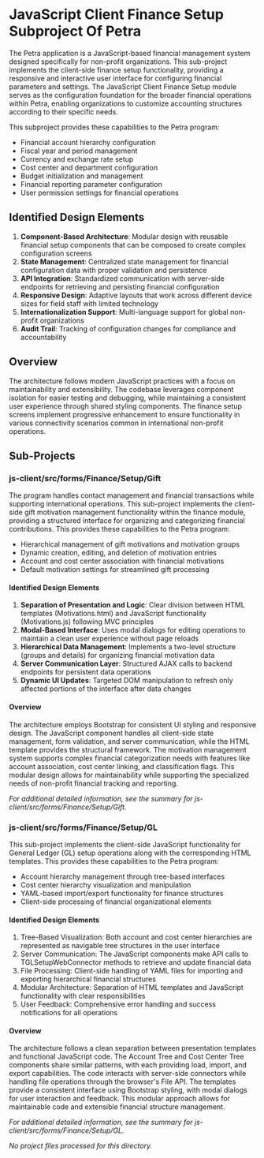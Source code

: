 # JavaScript Client Finance Setup Subproject Of Petra

The Petra application is a JavaScript-based financial management system designed specifically for non-profit organizations. This sub-project implements the client-side finance setup functionality, providing a responsive and interactive user interface for configuring financial parameters and settings. The JavaScript Client Finance Setup module serves as the configuration foundation for the broader financial operations within Petra, enabling organizations to customize accounting structures according to their specific needs.

This subproject provides these capabilities to the Petra program:

- Financial account hierarchy configuration
- Fiscal year and period management
- Currency and exchange rate setup
- Cost center and department configuration
- Budget initialization and management
- Financial reporting parameter configuration
- User permission settings for financial operations

## Identified Design Elements

1. **Component-Based Architecture**: Modular design with reusable financial setup components that can be composed to create complex configuration screens
2. **State Management**: Centralized state management for financial configuration data with proper validation and persistence
3. **API Integration**: Standardized communication with server-side endpoints for retrieving and persisting financial configuration
4. **Responsive Design**: Adaptive layouts that work across different device sizes for field staff with limited technology
5. **Internationalization Support**: Multi-language support for global non-profit organizations
6. **Audit Trail**: Tracking of configuration changes for compliance and accountability

## Overview
The architecture follows modern JavaScript practices with a focus on maintainability and extensibility. The codebase leverages component isolation for easier testing and debugging, while maintaining a consistent user experience through shared styling components. The finance setup screens implement progressive enhancement to ensure functionality in various connectivity scenarios common in international non-profit operations.

## Sub-Projects

### js-client/src/forms/Finance/Setup/Gift

The program handles contact management and financial transactions while supporting international operations. This sub-project implements the client-side gift motivation management functionality within the finance module, providing a structured interface for organizing and categorizing financial contributions.  This provides these capabilities to the Petra program:

- Hierarchical management of gift motivations and motivation groups
- Dynamic creation, editing, and deletion of motivation entries
- Account and cost center association with financial motivations
- Default motivation settings for streamlined gift processing

#### Identified Design Elements

1. **Separation of Presentation and Logic**: Clear division between HTML templates (Motivations.html) and JavaScript functionality (Motivations.js) following MVC principles
2. **Modal-Based Interface**: Uses modal dialogs for editing operations to maintain a clean user experience without page reloads
3. **Hierarchical Data Management**: Implements a two-level structure (groups and details) for organizing financial motivation data
4. **Server Communication Layer**: Structured AJAX calls to backend endpoints for persistent data operations
5. **Dynamic UI Updates**: Targeted DOM manipulation to refresh only affected portions of the interface after data changes

#### Overview
The architecture employs Bootstrap for consistent UI styling and responsive design. The JavaScript component handles all client-side state management, form validation, and server communication, while the HTML template provides the structural framework. The motivation management system supports complex financial categorization needs with features like account association, cost center linking, and classification flags. This modular design allows for maintainability while supporting the specialized needs of non-profit financial tracking and reporting.

  *For additional detailed information, see the summary for js-client/src/forms/Finance/Setup/Gift.*

### js-client/src/forms/Finance/Setup/GL

This sub-project implements the client-side JavaScript functionality for General Ledger (GL) setup operations along with the corresponding HTML templates. This provides these capabilities to the Petra program:

- Account hierarchy management through tree-based interfaces
- Cost center hierarchy visualization and manipulation
- YAML-based import/export functionality for finance structures
- Client-side processing of financial organizational elements

#### Identified Design Elements

1. Tree-Based Visualization: Both account and cost center hierarchies are represented as navigable tree structures in the user interface
2. Server Communication: The JavaScript components make API calls to TGLSetupWebConnector methods to retrieve and update financial data
3. File Processing: Client-side handling of YAML files for importing and exporting hierarchical financial structures
4. Modular Architecture: Separation of HTML templates and JavaScript functionality with clear responsibilities
5. User Feedback: Comprehensive error handling and success notifications for all operations

#### Overview
The architecture follows a clean separation between presentation templates and functional JavaScript code. The Account Tree and Cost Center Tree components share similar patterns, with each providing load, import, and export capabilities. The code interacts with server-side connectors while handling file operations through the browser's File API. The templates provide a consistent interface using Bootstrap styling, with modal dialogs for user interaction and feedback. This modular approach allows for maintainable code and extensible financial structure management.

  *For additional detailed information, see the summary for js-client/src/forms/Finance/Setup/GL.*

*No project files processed for this directory.*

[Generated by the Sage AI expert workbench: 2025-03-30 02:22:57  https://sage-tech.ai/workbench]: #